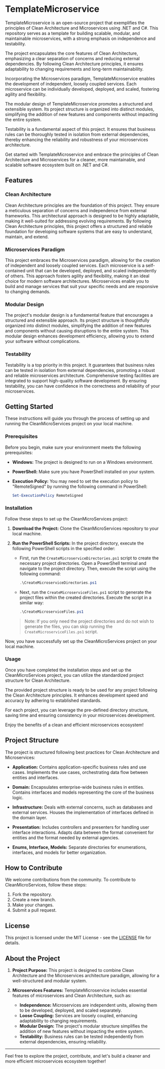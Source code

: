 # TemplateMicroservice

TemplateMicroservice is an open-source project that exemplifies the principles of Clean Architecture and Microservices using .NET and C#. This repository serves as a template for building scalable, modular, and maintainable microservices, with a strong emphasis on independence and testability.

The project encapsulates the core features of Clean Architecture, emphasizing a clear separation of concerns and reducing external dependencies. By following Clean Architecture principles, it ensures adaptability to changing requirements and long-term maintainability.

Incorporating the Microservices paradigm, TemplateMicroservice enables the development of independent, loosely coupled services. Each microservice can be individually developed, deployed, and scaled, fostering agility and flexibility.

The modular design of TemplateMicroservice promotes a structured and extensible system. Its project structure is organized into distinct modules, simplifying the addition of new features and components without impacting the entire system.

Testability is a fundamental aspect of this project. It ensures that business rules can be thoroughly tested in isolation from external dependencies, thereby enhancing the reliability and robustness of your microservices architecture.

Get started with TemplateMicroservice and embrace the principles of Clean Architecture and Microservices for a cleaner, more maintainable, and scalable software ecosystem built on .NET and C#.

## Features

### Clean Architecture
Clean Architecture principles are the foundation of this project. They ensure a meticulous separation of concerns and independence from external frameworks. This architectural approach is designed to be highly adaptable, making it well-suited for addressing evolving requirements. By following Clean Architecture principles, this project offers a structured and reliable foundation for developing software systems that are easy to understand, maintain, and extend.

### Microservices Paradigm
This project embraces the Microservices paradigm, allowing for the creation of independent and loosely coupled services. Each microservice is a self-contained unit that can be developed, deployed, and scaled independently of others. This approach fosters agility and flexibility, making it an ideal choice for modern software architectures. Microservices enable you to build and manage services that suit your specific needs and are responsive to changing demands.

### Modular Design
The project's modular design is a fundamental feature that encourages a structured and extensible approach. Its project structure is thoughtfully organized into distinct modules, simplifying the addition of new features and components without causing disruptions to the entire system. This modular design enhances development efficiency, allowing you to extend your software without complications.

### Testability
Testability is a top priority in this project. It guarantees that business rules can be tested in isolation from external dependencies, promoting a robust and reliable microservices architecture. Comprehensive testing facilities are integrated to support high-quality software development. By ensuring testability, you can have confidence in the correctness and reliability of your microservices.

## Getting Started

These instructions will guide you through the process of setting up and running the CleanMicroServices project on your local machine.

### Prerequisites

Before you begin, make sure your environment meets the following prerequisites:

- **Windows:** The project is designed to run on a Windows environment.
- **PowerShell:** Make sure you have PowerShell installed on your system.
- **Execution Policy:** You may need to set the execution policy to "RemoteSigned" by running the following command in PowerShell:

  ```powershell
  Set-ExecutionPolicy RemoteSigned


### Installation

Follow these steps to set up the CleanMicroServices project:

1. **Download the Project:** Clone the CleanMicroServices repository to your local machine.

2. **Run the PowerShell Scripts:** In the project directory, execute the following PowerShell scripts in the specified order:

   - First, run the `CreateMicroserviceDirectories.ps1` script to create the necessary project directories. Open a PowerShell terminal and navigate to the project directory. Then, execute the script using the following command:

     ```powershell
     .\CreateMicroserviceDirectories.ps1
     ```

   - Next, run the `CreateMicroserviceFiles.ps1` script to generate the project files within the created directories. Execute the script in a similar way:

     ```powershell
     .\CreateMicroserviceFiles.ps1
     ```

   > Note: If you only need the project directories and do not wish to generate the files, you can skip running the `CreateMicroserviceFiles.ps1` script.

Now, you have successfully set up the CleanMicroServices project on your local machine.

### Usage

Once you have completed the installation steps and set up the CleanMicroServices project, you can utilize the standardized project structure for Clean Architecture.

The provided project structure is ready to be used for any project following the Clean Architecture principles. It enhances development speed and accuracy by adhering to established standards.

For each project, you can leverage the pre-defined directory structure, saving time and ensuring consistency in your microservices development.

Enjoy the benefits of a clean and efficient microservices ecosystem!

## Project Structure

The project is structured following best practices for Clean Architecture and Microservices:

- **Application:** Contains application-specific business rules and use cases. Implements the use cases, orchestrating data flow between entities and interfaces.

- **Domain:** Encapsulates enterprise-wide business rules in entities. Contains interfaces and models representing the core of the business logic.

- **Infrastructure:** Deals with external concerns, such as databases and external services. Houses the implementation of interfaces defined in the domain layer.

- **Presentation:** Includes controllers and presenters for handling user interface interactions. Adapts data between the format convenient for entities and the format needed by external agencies.

- **Enums, Interface, Models:** Separate directories for enumerations, interfaces, and models for better organization.

## How to Contribute

We welcome contributions from the community. To contribute to CleanMicroServices, follow these steps:

1. Fork the repository.
2. Create a new branch.
3. Make your changes.
4. Submit a pull request.

## License

This project is licensed under the MIT License - see the [LICENSE](LICENSE) file for details.


## About the Project

1. **Project Purpose:** This project is designed to combine Clean Architecture and the Microservices architecture paradigm, allowing for a well-structured and modular system.

2. **Microservices Features:** TemplateMicroservice includes essential features of microservices and Clean Architecture, such as:
    - **Independence:** Microservices are independent units, allowing them to be developed, deployed, and scaled separately.
    - **Loose Coupling:** Services are loosely coupled, enhancing adaptability to changing requirements.
    - **Modular Design:** The project's modular structure simplifies the addition of new features without impacting the entire system.
    - **Testability:** Business rules can be tested independently from external dependencies, ensuring reliability.

---

Feel free to explore the project, contribute, and let's build a cleaner and more efficient microservices ecosystem together!
